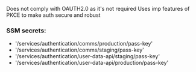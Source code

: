 Does not comply with OAUTH2.0 as it's not required
Uses imp features of PKCE to make auth secure and robust

### SSM secrets:

- '/services/authentication/comms/production/pass-key'
- '/services/authentication/comms/staging/pass-key'
- '/services/authentication/user-data-api/staging/pass-key'
- '/services/authentication/user-data-api/production/pass-key'
